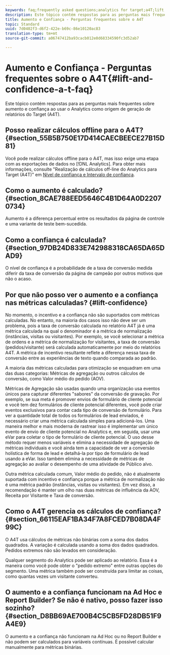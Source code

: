 ```yaml
---
keywords: faq;frequently asked questions;analytics for target;a4T;lift;ad hoc;report builder;confidence
description: Este tópico contém respostas para as perguntas mais frequentes sobre aumento e confiança ao usar o Analytics como origem de geração de relatórios do Target (A4T).
title: Aumento e Confiança - Perguntas frequentes sobre o A4T
topic: Standard
uuid: 7d0402f3-d6f2-422e-b69c-86e10120ac83
translation-type: tm+mt
source-git-commit: a06747412ba93cacb012e0d68334590fc3d52ab7

---
```



# Aumento e Confiança - Perguntas frequentes sobre o A4T{#lift-and-confidence-a-t-faq}

Este tópico contém respostas para as perguntas mais frequentes sobre aumento e confiança ao usar o Analytics como origem de geração de relatórios do Target (A4T).

## Posso realizar cálculos offline para o A4T? {#section_55B5B750E17D414CAECBEECE27B15D81}

Você pode realizar cálculos offline para o A4T, mas isso exige uma etapa com as exportações de dados no [!DNL Analytics]. Para obter mais informações, consulte &quot;Realização de cálculos off-line do Analytics para Target (A4T)&quot; em [Nível de confiança e Intervalo de confiança](../../../c-reports/conversion-rate.md#concept_0D0002A1EBDF420E9C50E2A46F36629B).

## Como o aumento é calculado? {#section_8CAE788EED5646C4B1D64A0D22070734}

Aumento é a diferença percentual entre os resultados da página de controle e uma variante de teste bem-sucedida.

## Como a confiança é calculada?  {#section_97DB24D833E742988318CA65DA65DAD9}

O nível de confiança é a probabilidade de a taxa de conversão medida diferir da taxa de conversão da página de campeão por outros motivos que não o acaso.

## Por que não posso ver o aumento e a confiança nas métricas calculadas?  {#lift-confidence}

No momento, o incentivo e a confiança não são suportados com métricas calculadas. No entanto, na maioria dos casos isso não deve ser um problema, pois a taxa de conversão calculada no relatório A4T já é uma métrica calculada na qual o denominador é a métrica de normalização (instâncias, visitas ou visitantes). Por exemplo, se você selecionar a métrica de ordens e a métrica de normalização for visitantes, a taxa de conversão (pedidos/visitante) será calculada automaticamente por meio do relatórios A4T. A métrica de incentivo resultante reflete a diferença nessa taxa de conversão entre as experiências de texto quando comparada ao padrão.

A maioria das métricas calculadas para otimização se enquadram em uma das duas categorias: Métricas de agregação ou outros cálculos de conversão, como Valor médio do pedido (AOV).

Métricas de Agregação são usadas quando uma organização usa eventos únicos para capturar diferentes &quot;sabores&quot; da conversão de gravação. Por exemplo, se sua meta é promover envios de formulário de cliente potencial e você tem dez formulários de cliente potencial diferentes, você pode criar eventos exclusivos para contar cada tipo de conversão de formulário. Para ver a quantidade total de todos os formulários de lead enviados, é necessário criar uma métrica calculada simples para adicioná-los. Uma maneira melhor e mais moderna de rastrear isso é implementar um único evento de envio de cliente potencial no Analytics e, em seguida, usar uma eVar para coletar o tipo de formulário de cliente potencial. O uso desse método requer menos variáveis e elimina a necessidade de agregação de métricas individuais e você ainda tem a capacidade de ver a conversão holística de forma de lead e detalhá-la por tipo de formulário de lead usando a eVar. Isso também elimina a necessidade de métricas de agregação ao avaliar o desempenho de uma atividade de Público alvo.

Outra métrica calculada comum, Valor médio do pedido, não é atualmente suportada com incentivo e confiança porque a métrica de normalização não é uma métrica padrão (instâncias, visitas ou visitantes). Em vez disso, a recomendação é manter um olho nas duas métricas de influência da AOV, Receita por Visitante e Taxa de conversão.

## Como o A4T gerencia os cálculos de confiança?  {#section_66115EAF1BA34F7A8FCED7B08DA4F99C}

O A4T usa cálculos de métricas não binárias com a soma dos dados quadrados. A variação é calculada usando a soma dos dados quadrados. Pedidos extremos não são levados em consideração.

Qualquer segmento do Analytics pode ser aplicado ao relatório. Essa é a maneira como você pode obter o &quot;pedido extremo&quot; entre outras opções do segmento. Uma métrica também pode ser construída para limitar as coisas, como quantas vezes um visitante converteu.

## O aumento e a confiança funcionam na Ad Hoc e Report Builder? Se não é nativo, posso fazer isso sozinho? {#section_D8BB69AE700B4C5CB5FD28DB51F9A4E9}

O aumento e a confiança não funcionam na Ad Hoc ou no Report Builder e não podem ser calculados para variáveis contínuas. É possível calcular manualmente para métricas binárias.
